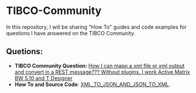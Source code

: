 # TIBCO-Community
In this repository, I will be sharing "How To" guides and code examples for questions I have answered on the TIBCO Community.

## Quetions: 

- **TIBCO Community Question:** [How I can mapp a xml file or xml output and convert in a REST message??? Without plugins. I work Active Matrix BW 5.10 and T Designer](https://community.tibco.com/s/question/0D54z00009VuxdbCAB/how-i-can-mapp-a-xml-file-or-xml-output-and-convert-in-a-rest-message-without-pluginsi-work-active-matrix-bw-510-and-t-designer)
- **How To and Source Code**: [XML_TO_JSON_AND_JSON_TO_XML](https://github.com/jgimenes/TIBCO-Community/tree/master/XML_TO_JSON_AND_JSON_TO_XML).

##
